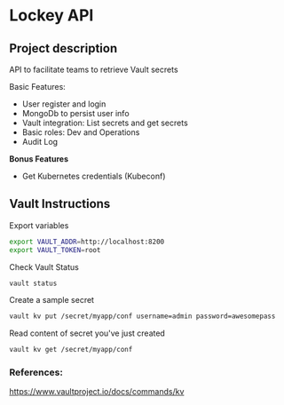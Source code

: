 # Lockey API

## Project description

API to facilitate teams to retrieve Vault secrets

Basic Features:
- User register and login
- MongoDb to persist user info
- Vault integration: List secrets and get secrets
- Basic roles: Dev and Operations
- Audit Log

**Bonus Features**
- Get Kubernetes credentials (Kubeconf)

## Vault Instructions

Export variables
```bash
export VAULT_ADDR=http://localhost:8200
export VAULT_TOKEN=root
```

Check Vault Status
```bash
vault status
```

Create a sample secret
```bash
vault kv put /secret/myapp/conf username=admin password=awesomepass
```

Read content of secret you've just created 
```bash
vault kv get /secret/myapp/conf
```

### References:
<https://www.vaultproject.io/docs/commands/kv>